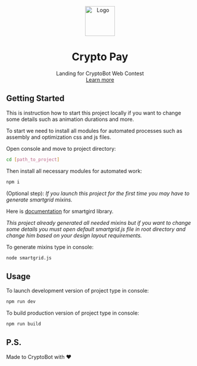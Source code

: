 <div align="center">
  <a href="https://gillgate.github.io/crypto-pay/">
    <img src="https://gillgate.github.io/crypto-pay/static/img/logo.svg" alt="Logo" width="80" height="80">
  </a>
  <h1 align="center">Crypto Pay</h1>
<p align="center">
    Landing for CryptoBot Web Contest <br>
    <a href="https://t.me/CryptoBotRU/225">Learn more</a>
  </p>
</div>

## Getting Started

This is instruction how to start this project locally if you want to change some details such as animation durations and more.

To start we need to install all modules for automated processes such as assembly and optimization css and js files.

Open console and move to project directory:
```sh
cd [path_to_project]
```
Then install all necessary modules for automated work:
```sh
npm i
```
(Optional step):
_If you launch this project for the first time you may have to generate smartgrid mixins._

Here is [documentation](https://www.npmjs.com/package/smart-grid) for smartgird library.

_This project already generated all needed mixins but if you want to change some details you must open default smartgrid.js file in root directory and change him based on your design layout requirements._

To generate mixins type in console:
```sh
node smartgrid.js
```

## Usage

To launch development version of project type in console:
```sh
npm run dev
```

To build production version of project type in console:
```sh
npm run build
```

## P.S.

Made to CryptoBot with ❤️
